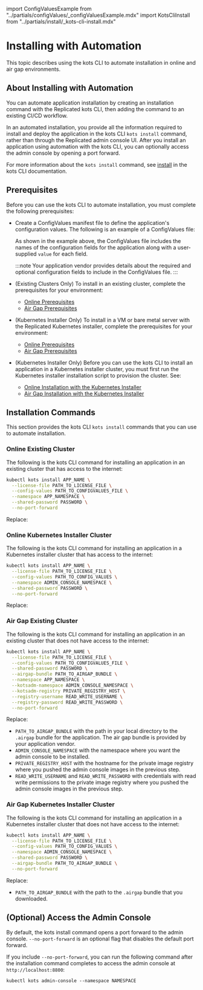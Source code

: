 import ConfigValuesExample from "../partials/configValues/_configValuesExample.mdx"
import KotsCliInstall from "../partials/install/_kots-cli-install.mdx"

# Installing with Automation

This topic describes using the kots CLI to automate installation in online and air gap environments.

## About Installing with Automation

You can automate application installation by creating an installation command with the Replicated kots CLI, then adding the command to an existing CI/CD workflow.

In an automated installation, you provide all the information required to install and deploy the application in the kots CLI `kots install` command, rather than through the Replicated admin console UI. After you install an application using automation with the kots CLI, you can optionally access the admin console by opening a port forward.

For more information about the `kots install` command, see [install](/reference/kots-cli-install) in the kots CLI documentation.

## Prerequisites

Before you can use the kots CLI to automate installation, you must complete the following prerequisites:

* Create a ConfigValues manifest file to define the application's configuration values. The following is an example of a ConfigValues file:

  <ConfigValuesExample/>

  As shown in the example above, the ConfigValues file includes the names of the configuration fields for the application along with a user-supplied `value` for each field.

  :::note
  Your application vendor provides details about the required and optional configuration fields to include in the ConfigValues file.
  :::

* (Existing Clusters Only) To install in an existing cluster, complete the prerequisites for your environment: 
  * [Online Prerequisites](installing-existing-cluster#prerequisites)
  * [Air Gap Prerequisites](installing-existing-cluster-airgapped#prerequisites)

* (Kubernetes Installer Only) To install in a VM or bare metal server with the Replicated Kubernetes installer, complete the prerequisites for your environment: 
  * [Online Prerequisites](installing-embedded-cluster#prerequisites)
  * [Air Gap Prerequisites](installing-embedded-airgapped#prerequisites)

* (Kubernetes Installer Only) Before you can use the kots CLI to install an application in a Kubernetes installer cluster, you must first run the Kubernetes installer installation script to provision the cluster. See:
  * [Online Installation with the Kubernetes Installer](installing-embedded-cluster)
  * [Air Gap Installation with the Kubernetes Installer](installing-embedded-airgapped)  
## Installation Commands

This section provides the kots CLI `kots install` commands that you can use to automate installation.

### Online Existing Cluster

The following is the kots CLI command for installing an application in an existing cluster that has access to the internet:

```bash 
kubectl kots install APP_NAME \
  --license-file PATH_TO_LICENSE_FILE \
  --config-values PATH_TO_CONFIGVALUES_FILE \
  --namespace APP_NAMESPACE \
  --shared-password PASSWORD \
  --no-port-forward
```
Replace:


### Online Kubernetes Installer Cluster

The following is the kots CLI command for installing an application in a Kubernetes installer cluster that has access to the internet:

```bash
kubectl kots install APP_NAME \
  --license-file PATH_TO_LICENSE_FILE \
  --config-values PATH_TO_CONFIG_VALUES \
  --namespace ADMIN_CONSOLE_NAMESPACE \
  --shared-password PASSWORD \
  --no-port-forward
```

Replace:

<KotsCliInstall/>

### Air Gap Existing Cluster 

The following is the kots CLI command for installing an application in an existing cluster that does not have access to the internet:

```bash
kubectl kots install APP_NAME \
  --license-file PATH_TO_LICENSE_FILE \
  --config-values PATH_TO_CONFIGVALUES_FILE \
  --shared-password PASSWORD \
  --airgap-bundle PATH_TO_AIRGAP_BUNDLE \
  --namespace APP_NAMESPACE \
  --kotsadm-namespace ADMIN_CONSOLE_NAMESPACE \
  --kotsadm-registry PRIVATE_REGISTRY_HOST \
  --registry-username READ_WRITE_USERNAME \
  --registry-password READ_WRITE_PASSWORD \
  --no-port-forward
```

Replace:


* `PATH_TO_AIRGAP_BUNDLE` with the path in your local directory to the `.airgap` bundle for the application. The air gap bundle is provided by your application vendor.
* `ADMIN_CONSOLE_NAMESPACE` with the namespace where you want the admin console to be installed.
* `PRIVATE_REGISTRY_HOST` with the hostname for the private image registry where you pushed the admin console images in the previous step.
* `READ_WRITE_USERNAME` and `READ_WRITE_PASSWORD` with credentials with read write permissions to the private image registry where you pushed the admin console images in the previous step.

### Air Gap Kubernetes Installer Cluster

The following is the kots CLI command for installing an application in a Kubernetes installer cluster that does not have access to the internet:

```bash
kubectl kots install APP_NAME \
  --license-file PATH_TO_LICENSE_FILE \
  --config-values PATH_TO_CONFIG_VALUES \
  --namespace ADMIN_CONSOLE_NAMESPACE \
  --shared-password PASSWORD \
  --airgap-bundle PATH_TO_AIRGAP_BUNDLE \
  --no-port-forward
```

Replace:
<KotsCliInstall/>

* `PATH_TO_AIRGAP_BUNDLE` with the path to the `.airgap` bundle that you downloaded.

## (Optional) Access the Admin Console

By default, the kots install command opens a port forward to the admin console. `--no-port-forward` is an optional flag that disables the default port forward.

If you include `--no-port-forward`, you can run the following command after the installation command completes to access the admin console at `http://localhost:8800`:

```
kubectl kots admin-console --namespace NAMESPACE
```